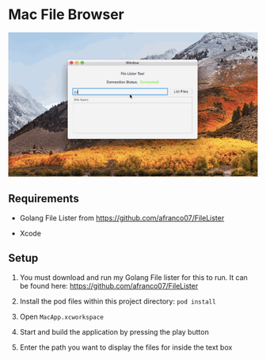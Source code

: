 # Mac File Browser

![macdemo](https://github.com/afranco07/gifImageStorage/blob/master/macapp_demo.gif?raw=true)

## Requirements

- Golang File Lister from https://github.com/afranco07/FileLister

- Xcode

## Setup

1. You must download and run my Golang File lister for this to run. It can be found here: https://github.com/afranco07/FileLister

2. Install the pod files within this project directory: `pod install`

3. Open `MacApp.xcworkspace`

4. Start and build the application by pressing the play button

5. Enter the path you want to display the files for inside the text box
